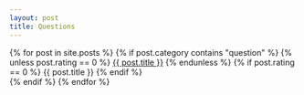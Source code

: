 ```yaml
---
layout: post
title: Questions
---
```


<div class="posts">
  {% for post in site.posts %}
    {% if post.category contains "question" %}
      {% unless post.rating == 0 %}
        <a href="{{ site.baseurl }}{{ post.url }}">{{ post.title }}</a>
      {% endunless %}
      {% if post.rating == 0 %}
        <a1 href="{{ site.baseurl }}{{ post.url }}">{{ post.title }}</a1>
      {% endif %}
    <br>
    {% endif %}
  {% endfor %}
</div>
